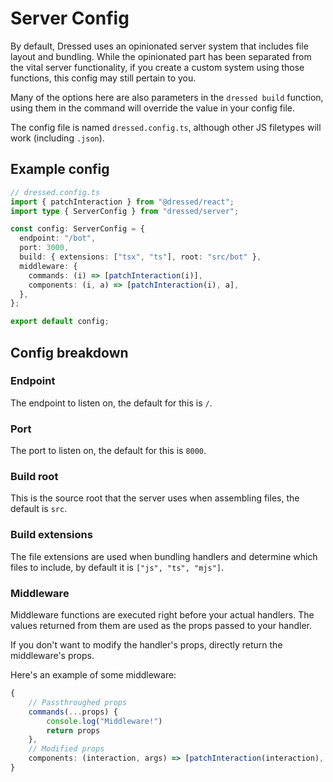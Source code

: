 # Server Config

By default, Dressed uses an opinionated server system that includes file layout and bundling. While the opinionated part has been separated from the vital server functionality, if you create a custom system using those functions, this config may still pertain to you.

Many of the options here are also parameters in the `dressed build` function, using them in the command will override the value in your config file.

The config file is named `dressed.config.ts`, although other JS filetypes will work (including `.json`).

## Example config

```ts
// dressed.config.ts
import { patchInteraction } from "@dressed/react";
import type { ServerConfig } from "dressed/server";

const config: ServerConfig = {
  endpoint: "/bot",
  port: 3000,
  build: { extensions: ["tsx", "ts"], root: "src/bot" },
  middleware: {
    commands: (i) => [patchInteraction(i)],
    components: (i, a) => [patchInteraction(i), a],
  },
};

export default config;
```

## Config breakdown

### Endpoint

The endpoint to listen on, the default for this is `/`.

### Port

The port to listen on, the default for this is `8000`.

### Build root

This is the source root that the server uses when assembling files, the default is `src`.

### Build extensions

The file extensions are used when bundling handlers and determine which files to include, by default it is `["js", "ts", "mjs"]`.

### Middleware

Middleware functions are executed right before your actual handlers. The values returned from them are used as the props passed to your handler.

If you don't want to modify the handler's props, directly return the middleware's props.

Here's an example of some middleware:

```ts
{
    // Passthroughed props
    commands(...props) {
        console.log("Middleware!")
        return props
    },
    // Modified props
    components: (interaction, args) => [patchInteraction(interaction), args]
}
```
